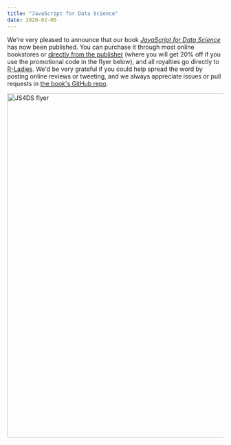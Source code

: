 ```yaml
---
title: "JavaScript for Data Science"
date: 2020-02-06
---
```


We're very pleased to announce that our book
[*JavaScript for Data Science*][js4ds]
has now been published.
You can purchase it through most online bookstores
or [directly from the publisher](https://www.crcpress.com/JavaScript-for-Data-Science/Gans-Hodges-Wilson/p/book/9780367422486)
(where you will get 20% off if you use the promotional code in the flyer below),
and all royalties go directly to [R-Ladies](https://rladies.org/).
We'd be very grateful if you could help spread the word by posting online reviews or tweeting,
and we always appreciate issues or pull requests in [the book's GitHub repo](https://github.com/software-tools-books/js4ds/).

<img src="@root/files/2020/02/js4ds-flyer.jpg" alt="JS4DS flyer" width="800" class="centered">

[js4ds]: @root/js4ds/
